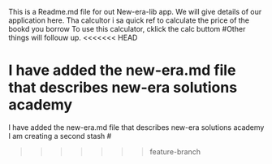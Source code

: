 This is a Readme.md file for out New-era-lib app.
We will give details of our application here. 
Tha calcultor i sa quick ref to calculate the price of the bookd you borrow
To use this calculator, cklick the calc buttom
#Other things will follouw up.
<<<<<<< HEAD

I have added the new-era.md file that describes new-era solutions academy
=======
I have added the new-era.md file that describes new-era solutions academy
I am creating a second stash #
>>>>>>> feature-branch
